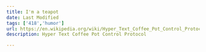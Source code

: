```yaml
---
title: I'm a teapot
date: Last Modified
tags: ['418','humor']
url: https://en.wikipedia.org/wiki/Hyper_Text_Coffee_Pot_Control_Protocol
description: Hyper Text Coffee Pot Control Protocol

---
```



